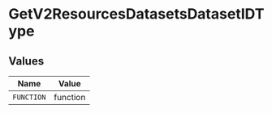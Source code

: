 # GetV2ResourcesDatasetsDatasetIDType


## Values

| Name       | Value      |
| ---------- | ---------- |
| `FUNCTION` | function   |